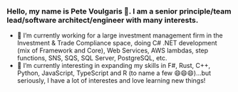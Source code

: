 ### Hello, my name is Pete Voulgaris 👋. I am a senior principle/team lead/software architect/engineer with many interests.

- 🔭 I’m currently working for a large investment management firm in the Investment & Trade Compliance space, doing C# .NET development (mix of Framework and Core), Web Services, AWS lambdas, step functions, SNS, SQS, SQL Server, PostgreSQL, etc.
- 🌱 I’m currently interesting in expanding my skills in F#, Rust, C++, Python, JavaScript, TypeScript and R (to name a few 😄😄😄)...but seriously, I have a lot of interestes and love learning new things!

<!--
**pvoulgaris9398/pvoulgaris9398** is a ✨ _special_ ✨ repository because its `README.md` (this file) appears on your GitHub profile.

Here are some ideas to get you started:

- 🔭 I’m currently working on ...
- 🌱 I’m currently learning ...
- 👯 I’m looking to collaborate on ...
- 🤔 I’m looking for help with ...
- 💬 Ask me about ...
- 📫 How to reach me: ...
- 😄 Pronouns: ...
- ⚡ Fun fact: ...
-->
